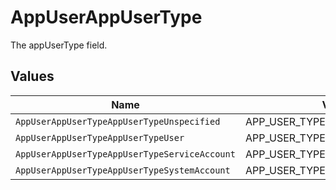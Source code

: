 # AppUserAppUserType

The appUserType field.


## Values

| Name                                          | Value                                         |
| --------------------------------------------- | --------------------------------------------- |
| `AppUserAppUserTypeAppUserTypeUnspecified`    | APP_USER_TYPE_UNSPECIFIED                     |
| `AppUserAppUserTypeAppUserTypeUser`           | APP_USER_TYPE_USER                            |
| `AppUserAppUserTypeAppUserTypeServiceAccount` | APP_USER_TYPE_SERVICE_ACCOUNT                 |
| `AppUserAppUserTypeAppUserTypeSystemAccount`  | APP_USER_TYPE_SYSTEM_ACCOUNT                  |